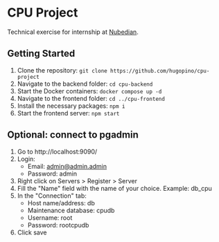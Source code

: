 # CPU Project

Technical exercise for internship at [Nubedian](https://nubedian.de/).

## Getting Started

1. Clone the repository:
   `git clone https://github.com/hugopino/cpu-project`
2. Navigate to the backend folder:
   `cd cpu-backend`
3. Start the Docker containers:
   `docker compose up -d`
4. Navigate to the frontend folder:
   `cd ../cpu-frontend`
5. Install the necessary packages:
   `npm i`
6. Start the frontend server:
   `npm start`

## Optional: connect to pgadmin

1. Go to http://localhost:9090/
2. Login:
   - Email: admin@admin.admin
   - Password: admin
3. Right click on Servers > Register > Server
4. Fill the "Name" field with the name of your choice. Example: db_cpu
5. In the "Connection" tab:
   - Host name/address: db
   - Maintenance database: cpudb
   - Username: root
   - Password: rootcpudb
6. Click save
